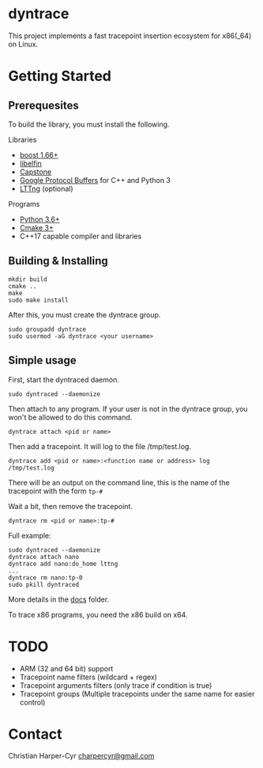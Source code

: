 # dyntrace
This project implements a fast tracepoint insertion ecosystem for x86(_64) on Linux.

# Getting Started
## Prerequesites
To build the library, you must install the following.

Libraries
- [boost 1.66+](http://www.boost.org/users/download/)
- [libelfin](https://github.com/aclements/libelfin)
- [Capstone](http://www.capstone-engine.org/)
- [Google Protocol Buffers](https://developers.google.com/protocol-buffers/) for C++ and Python 3
- [LTTng](https://lttng.org/) (optional)

Programs
- [Python 3.6+](https://www.python.org/downloads/)
- [Cmake 3+](https://cmake.org/download/)
- C++17 capable compiler and libraries

## Building & Installing
```
mkdir build
cmake ..
make
sudo make install
```
After this, you must create the dyntrace group.
```
sudo groupadd dyntrace
sudo usermod -aG dyntrace <your username>
```

## Simple usage
First, start the dyntraced daemon.
```
sudo dyntraced --daemonize
```
Then attach to any program. If your user is not in the dyntrace group, you won't be allowed to do this command.
```
dyntrace attach <pid or name>
```
Then add a tracepoint. It will log to the file /tmp/test.log.
```
dyntrace add <pid or name>:<function name or address> log /tmp/test.log
```
There will be an output on the command line, this is the name of the tracepoint with the form `tp-#`

Wait a bit, then remove the tracepoint.
```
dyntrace rm <pid or name>:tp-#
```

Full example:
```
sudo dyntraced --daemonize
dyntrace attach nano
dyntrace add nano:do_home lttng
...
dyntrace rm nano:tp-0
sudo pkill dyntraced
```
More details in the [docs](docs/) folder.

<aside class="notice">
To trace x86 programs, you need the x86 build on x64.
</aside>

# TODO
- ARM (32 and 64 bit) support
- Tracepoint name filters (wildcard + regex)
- Tracepoint arguments filters (only trace if condition is true)
- Tracepoint groups (Multiple tracepoints under the same name for easier control)

# Contact
Christian Harper-Cyr <charpercyr@gmail.com>
